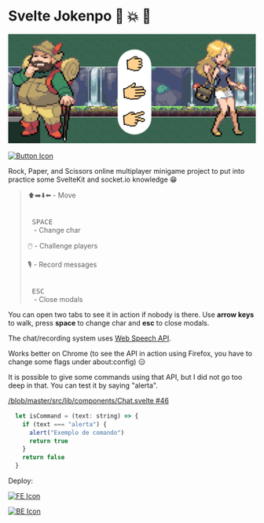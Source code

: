 # Svelte Jokenpo 🤜 💥 🫲

![Screenshot](static/images/screenshot.png)

[![Button Icon]][Link] 

Rock, Paper, and Scissors online multiplayer minigame project to put into practice some SvelteKit and socket.io knowledge 😁

>⬆️➡️⬇️⬅️ - Move
>
><kbd> <br> SPACE <br> </kbd> - Change char
>
>🖱️ - Challenge players
>
>🎙️ - Record messages
>
><kbd> <br> ESC <br> </kbd> - Close modals


You can open two tabs to see it in action if nobody is there.
Use **arrow keys** to walk, press **space** to change char and **esc** to close modals.

The chat/recording system uses [Web Speech API](https://developer.mozilla.org/en-US/docs/Web/API/Web_Speech_API/Using_the_Web_Speech_API). 

Works better on Chrome (to see the API in action using Firefox, you have to change some flags under about:config) 😑

It is possible to give some commands using that API, but I did not go too deep in that. You can test it by saying "alerta".

> 
[/blob/master/src/lib/components/Chat.svelte #46](../main/src/lib/components/Chat.svelte#L46)
```javascript
  let isCommand = (text: string) => {
    if (text === "alerta") {
      alert("Exemplo de comando")
      return true
    }
    return false
  }
```

Deploy:

[![FE Icon]][FE Link] 

[![BE Icon]][BE Link] 

[Button Icon]: https://img.shields.io/badge/ACESSAR-jokenpo.gabes.dev-blue
[Link]: https://jokenpo.gabes.dev/ 'Jokenpo (Rock, Paper, Scissors)'

[FE Icon]: https://img.shields.io/badge/Front_end-NETLIFY-red
[FE Link]: https://www.netlify.com 'Netlify'

[BE Icon]: https://img.shields.io/badge/Back_end-FLY.IO-green
[BE Link]: https://fly.io/ 'Fly.io'

